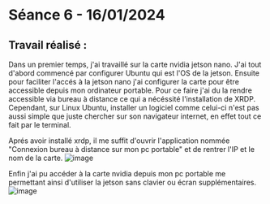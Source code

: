 # **Séance 6 - 16/01/2024**
## Travail réalisé :
Dans un premier temps, j'ai travaillé sur la carte nvidia jetson nano. J'ai tout d'abord commencé par configurer Ubuntu qui est l'OS de la jetson. Ensuite pour faciliter l'accés à la jetson nano j'ai configurer la carte pour être accessible depuis mon ordinateur portable.
Pour ce faire j'ai du la rendre accessible via bureau à distance ce qui a nécéssité l'installation de XRDP. Cependant, sur Linux Ubuntu, installer un logiciel comme celui-ci n'est pas aussi simple que juste chercher sur son navigateur internet, en effet tout ce fait par le terminal.

Aprés avoir installé xrdp, il me suffit d'ouvrir l'application nommée "Connexion bureau à distance sur mon pc portable" et de rentrer l'IP et le nom de la carte.
![image](https://github.com/TibaudoRomain/ProjetAR/assets/146826729/bedc098d-1529-4034-a1ec-1ca174b5e058)

Enfin j'ai pu accéder à la carte nvidia depuis mon pc portable me permettant ainsi d'utiliser la jetson sans clavier ou écran supplémentaires.
![image](https://github.com/TibaudoRomain/ProjetAR/assets/146826729/c3ac95ca-56ae-4e44-a823-84fd06194372)


